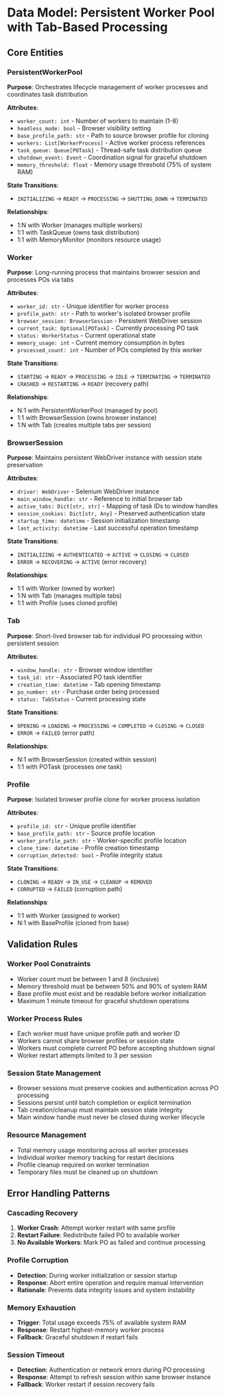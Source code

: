 # Data Model: Persistent Worker Pool with Tab-Based Processing

## Core Entities

### PersistentWorkerPool
**Purpose**: Orchestrates lifecycle management of worker processes and coordinates task distribution

**Attributes**:
- `worker_count: int` - Number of workers to maintain (1-8)
- `headless_mode: bool` - Browser visibility setting
- `base_profile_path: str` - Path to source browser profile for cloning
- `workers: List[WorkerProcess]` - Active worker process references
- `task_queue: Queue[POTask]` - Thread-safe task distribution queue
- `shutdown_event: Event` - Coordination signal for graceful shutdown
- `memory_threshold: float` - Memory usage threshold (75% of system RAM)

**State Transitions**:
- `INITIALIZING` → `READY` → `PROCESSING` → `SHUTTING_DOWN` → `TERMINATED`

**Relationships**:
- 1:N with Worker (manages multiple workers)
- 1:1 with TaskQueue (owns task distribution)
- 1:1 with MemoryMonitor (monitors resource usage)

### Worker  
**Purpose**: Long-running process that maintains browser session and processes POs via tabs

**Attributes**:
- `worker_id: str` - Unique identifier for worker process
- `profile_path: str` - Path to worker's isolated browser profile
- `browser_session: BrowserSession` - Persistent WebDriver session
- `current_task: Optional[POTask]` - Currently processing PO task
- `status: WorkerStatus` - Current operational state
- `memory_usage: int` - Current memory consumption in bytes
- `processed_count: int` - Number of POs completed by this worker

**State Transitions**:
- `STARTING` → `READY` → `PROCESSING` → `IDLE` → `TERMINATING` → `TERMINATED`
- `CRASHED` → `RESTARTING` → `READY` (recovery path)

**Relationships**:
- N:1 with PersistentWorkerPool (managed by pool)
- 1:1 with BrowserSession (owns browser instance)
- 1:N with Tab (creates multiple tabs per session)

### BrowserSession
**Purpose**: Maintains persistent WebDriver instance with session state preservation

**Attributes**:
- `driver: WebDriver` - Selenium WebDriver instance
- `main_window_handle: str` - Reference to initial browser tab
- `active_tabs: Dict[str, str]` - Mapping of task IDs to window handles
- `session_cookies: Dict[str, Any]` - Preserved authentication state
- `startup_time: datetime` - Session initialization timestamp
- `last_activity: datetime` - Last successful operation timestamp

**State Transitions**:
- `INITIALIZING` → `AUTHENTICATED` → `ACTIVE` → `CLOSING` → `CLOSED`
- `ERROR` → `RECOVERING` → `ACTIVE` (error recovery)

**Relationships**:
- 1:1 with Worker (owned by worker)
- 1:N with Tab (manages multiple tabs)
- 1:1 with Profile (uses cloned profile)

### Tab
**Purpose**: Short-lived browser tab for individual PO processing within persistent session

**Attributes**:
- `window_handle: str` - Browser window identifier
- `task_id: str` - Associated PO task identifier
- `creation_time: datetime` - Tab opening timestamp
- `po_number: str` - Purchase order being processed
- `status: TabStatus` - Current processing state

**State Transitions**:
- `OPENING` → `LOADING` → `PROCESSING` → `COMPLETED` → `CLOSING` → `CLOSED`
- `ERROR` → `FAILED` (error path)

**Relationships**:
- N:1 with BrowserSession (created within session)
- 1:1 with POTask (processes one task)

### Profile
**Purpose**: Isolated browser profile clone for worker process isolation

**Attributes**:
- `profile_id: str` - Unique profile identifier
- `base_profile_path: str` - Source profile location
- `worker_profile_path: str` - Worker-specific profile location
- `clone_time: datetime` - Profile creation timestamp
- `corruption_detected: bool` - Profile integrity status

**State Transitions**:
- `CLONING` → `READY` → `IN_USE` → `CLEANUP` → `REMOVED`
- `CORRUPTED` → `FAILED` (corruption path)

**Relationships**:
- 1:1 with Worker (assigned to worker)
- N:1 with BaseProfile (cloned from base)

## Validation Rules

### Worker Pool Constraints
- Worker count must be between 1 and 8 (inclusive)
- Memory threshold must be between 50% and 90% of system RAM
- Base profile must exist and be readable before worker initialization
- Maximum 1 minute timeout for graceful shutdown operations

### Worker Process Rules
- Each worker must have unique profile path and worker ID
- Workers cannot share browser profiles or session state
- Workers must complete current PO before accepting shutdown signal
- Worker restart attempts limited to 3 per session

### Session State Management
- Browser sessions must preserve cookies and authentication across PO processing
- Sessions persist until batch completion or explicit termination
- Tab creation/cleanup must maintain session state integrity
- Main window handle must never be closed during worker lifecycle

### Resource Management
- Total memory usage monitoring across all worker processes
- Individual worker memory tracking for restart decisions
- Profile cleanup required on worker termination
- Temporary files must be cleaned up on shutdown

## Error Handling Patterns

### Cascading Recovery
1. **Worker Crash**: Attempt worker restart with same profile
2. **Restart Failure**: Redistribute failed PO to available worker
3. **No Available Workers**: Mark PO as failed and continue processing

### Profile Corruption
- **Detection**: During worker initialization or session startup
- **Response**: Abort entire operation and require manual intervention
- **Rationale**: Prevents data integrity issues and system instability

### Memory Exhaustion
- **Trigger**: Total usage exceeds 75% of available system RAM
- **Response**: Restart highest-memory worker process
- **Fallback**: Graceful shutdown if restart fails

### Session Timeout
- **Detection**: Authentication or network errors during PO processing
- **Response**: Attempt to refresh session within same browser instance
- **Fallback**: Worker restart if session recovery fails